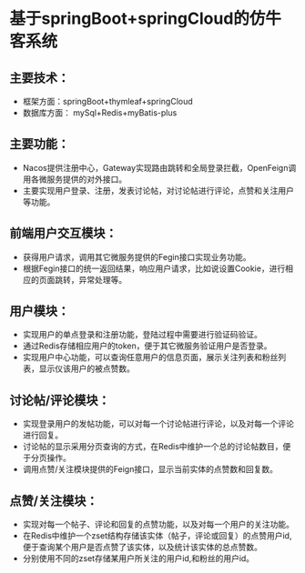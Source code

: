 # 基于springBoot+springCloud的仿牛客系统
## 主要技术：
* 框架方面：springBoot+thymleaf+springCloud
* 数据库方面： mySql+Redis+myBatis-plus

## 主要功能：
*	Nacos提供注册中心，Gateway实现路由跳转和全局登录拦截，OpenFeign调用各微服务提供的对外接口。
* 主要实现用户登录、注册，发表讨论帖，对讨论帖进行评论，点赞和关注用户等功能。

## 前端用户交互模块：
* 获得用户请求，调用其它微服务提供的Fegin接口实现业务功能。
* 根据Fegin接口的统一返回结果，响应用户请求，比如说设置Cookie，进行相应的页面跳转，异常处理等。

## 用户模块：
* 实现用户的单点登录和注册功能，登陆过程中需要进行验证码验证。
* 通过Redis存储相应用户的token，便于其它微服务验证用户是否登录。
* 实现用户中心功能，可以查询任意用户的信息页面，展示关注列表和粉丝列表，显示仪该用户的被点赞数。

## 讨论帖/评论模块：
* 实现登录用户的发帖功能，可以对每一个讨论帖进行评论，以及对每一个评论进行回复。
* 讨论帖的显示采用分页查询的方式，在Redis中维护一个总的讨论帖数目，便于分页操作。
* 调用点赞/关注模块提供的Feign接口，显示当前实体的点赞数和回复数。

## 点赞/关注模块：
* 实现对每一个帖子、评论和回复的点赞功能，以及对每一个用户的关注功能。
* 在Redis中维护一个zset结构存储该实体（帖子，评论或回复）的点赞用户id,便于查询某个用户是否点赞了该实体，以及统计该实体的总点赞数。
* 分别使用不同的zset存储某用户所关注的用户id,和粉丝的用户id。




